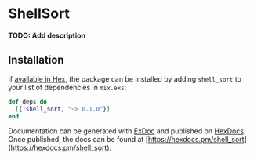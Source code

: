 # ShellSort

**TODO: Add description**

## Installation

If [available in Hex](https://hex.pm/docs/publish), the package can be installed
by adding `shell_sort` to your list of dependencies in `mix.exs`:

```elixir
def deps do
  [{:shell_sort, "~> 0.1.0"}]
end
```

Documentation can be generated with [ExDoc](https://github.com/elixir-lang/ex_doc)
and published on [HexDocs](https://hexdocs.pm). Once published, the docs can
be found at [https://hexdocs.pm/shell_sort](https://hexdocs.pm/shell_sort).

